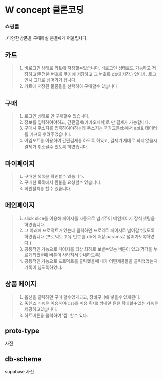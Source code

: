 # W concept 클론코딩

### 쇼핑몰
_다양한 상품을 구매하실 분들에게 어울립니다.

## 카트
> 1. 비로그인 상태로 카트에 저장할수있습니다. 비로그인 상태로도 가능하고 저장하고(랜덤한 번호를 쿠키에 저장하고 그 번호를 db에 저장.) 있다가. 로그인시 그대로 넘어가게 됩니다.
> 2. 카트에 저장된 물품들을 선택하여 구매할수 있습니다

## 구매
> 1. 로그인 상태로 만 구매할수 있습니다.
> 2. 정보를 입력하여야하고, 간편결제(카카오페이)로 만 결제가 가능합니다.
> 3. 구매시 주소지를 입력하여야하는데 주소지는 국가교통db에서 api로 데이터를 가져와 뿌려주었습니다.
> 4. 아임포트를 이용하여 간편결제를 하도록 하였고, 결제가 제대로 되지 않을시 결제가 취소될수 있도록 하였습니다.

## 마이페이지
> 1. 구매한 목록을 확인할수 있습니다.
> 2. 구매한 목록에서 환불을 요청할수 있습니다.
> 3. 회원탈퇴를 할수 있습니다.

## 메인페이지
> 1. slick slide를 이용해 페이지를 자동으로 넘겨주어 메인페이지 장식 셋팅을 하였습니다.
> 2. 그 아래에 프로덕트가 있는데 클릭하면 프로덕트 페이지로 넘어갈수있도록 하였습니다.(프로덕트 고유 번호 를 db에 저장 params로 넘어가도록하였다.)
> 3. 공통적인 기능으로 페이지를 최상 최하로 보낼수있는 버튼이 있고(각각을 누르게되었을때 버튼이 사라져서 안내하도록)
> 4. 공통적인 기능으로 프로덕트를 클릭했을때 내가 어떤제품들을 클릭했었는지 기록이 남도록하였다.

## 상품 페이지
>1. 옵션을 클릭하면 구매 할수있게되고, 장바구니에 넣을수 있게된다.
>2. 줌렌즈 기능을 이용하여(css를 이용 확대) 썸네일 들을 확대할수있는 기능을 제공하고있습니다.
>3. 하트버튼을 클릭하여 '찜' 할수 있다.

## proto-type

사진

## db-scheme

supabase 사진

